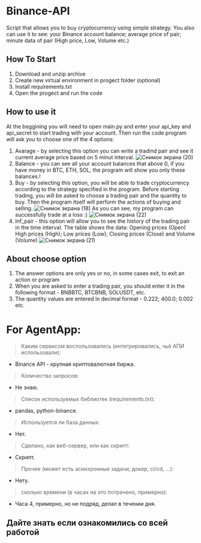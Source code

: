 # Binance-API
Script that allows you to buy cryptocurrency using simple strategy. You also can use it to see: your Binance account balance; average price of pair; minute data of pair (High price, Low, Volume etc.) 
## How To Start
1. Download and unzip archive
2. Create new virtual environment in progect folder (optional)
3. Install requirements.txt
4. Open the progect and run the code
## How to use it
At the beggining you will need to open main.py and enter your api_key and api_secret to start trading with your account. 
Then run the code program will ask you to choose one of the 4 options:

1. Avarage - by selecting this option you can write a tradind pair and see it current average price based on 5 minut interval. ![Снимок экрана (20)](https://user-images.githubusercontent.com/47400349/163309233-c4d04002-8c98-4f7e-af4f-09d2eb390f13.png)
2. Balance - you can see all your account balances that above 0, if you have money in BTC, ETH, SOL, the program will show you only these balances.!
3. Buy - by selecting this option, you will be able to trade cryptocurrency according to the strategy specified in the program. Before starting trading, you will be asked to choose a trading pair and the quantity to buy. Then the program itself will perform the actions of buying and selling. ![Снимок экрана (18)](https://user-images.githubusercontent.com/47400349/163308788-0174dc81-e7ce-4818-93f0-5715caeac4ac.png)
As you can see, my program can successfully trade at a loss :)
![Снимок экрана (22)](https://user-images.githubusercontent.com/47400349/163308683-4f6038e6-9dc2-4c9a-9248-a9e7339fc9b8.png)
4. Inf_pair - this option will allow you to see the history of the trading pair in the time interval. The table shows the data: Opening prices (Open) High prices (High); Low prices (Low); Closing prices (Close) and Volume (Volume) ![Снимок экрана (21)](https://user-images.githubusercontent.com/47400349/163309206-ffca8612-6407-4740-89a7-190e6b2bfbfa.png)

## About choose option
1. The answer options are only yes or no, in some cases exit, to exit an action or program
2. When you are asked to enter a trading pair, you should enter it in the following format - BNBBTC, BTCBNB, SOLUSDT, etc.
3. The quantity values are entered in decimal format - 0.222; 400.0; 0.002 etc.

# For AgentApp:
> Каким сервисом воспользовались (интегрировались, чьё АПИ использовали):
- Binance API - крупная криптовалютная биржа.
> Количество запросов:
- Не знаю.
> Список используемых библиотек (requirements.txt):
- pandas, python-binance.
> Используется ли база данных:
- Нет.
> Сделано, как веб-сервер, или как скрипт:
- Скрипт.
> Прочее (может есть асинхронные задачи, докер, ci/cd, ...):
- Нету.
> сколько времени (в часах на это потрачено, примерно):
- Часа 4, примерно, но не подряд, делал в течении дня.

## Дайте знать если ознакомились со всей работой
